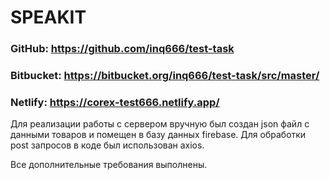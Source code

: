 # SPEAKIT

### GitHub: https://github.com/inq666/test-task
### Bitbucket: https://bitbucket.org/inq666/test-task/src/master/
### Netlify: https://corex-test666.netlify.app/

Для реализации работы с сервером вручную был создан json файл с данными товаров и помещен в базу данных firebase. Для обработки post запросов в коде был использован axios.

Все дополнительные требования выполнены.
